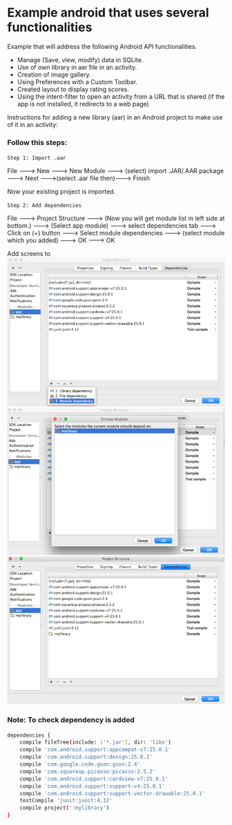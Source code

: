 # Example android that uses several functionalities
Example that will address the following Android API functionalities.

  - Manage (Save, view, modify) data in SQLite.
  - Use of own library in aar file in an activity.
  - Creation of image gallery.
  - Using Preferences with a Custom Toolbar.
  - Created layout to display rating scores.
  - Using the intent-filter to open an activity from a URL that is shared (if the app is not installed, it redirects to a web page)

Instructions for adding a new library (aar) in an Android project to make use of it in an activity:

### Follow this steps:

`Step 1: Import .aar`

File ---> New ---> New Module ---> (select) import .JAR/.AAR package ---> Next --->(select .aar file then)---> Finish

Now your existing project is imported.

`Step 2: Add dependencies`

File ---> Project Structure ---> (Now you will get module list in left side at bottom.) ---> (Select app module) ---> select dependencies tab ---> Click on (+) button ---> Select module dependencies ---> (select module which you added) ---> OK ---> OK

Add screens to 
[![Step2_a](https://github.com/mugan86/android-sqlite/blob/master/screens/1.png?raw=true)](https://github.com/mugan86/android-sqlite)
[![Step2_a](https://github.com/mugan86/android-sqlite/blob/master/screens/2.png?raw=true)](https://github.com/mugan86/android-sqlite)
[![Step2_a](https://github.com/mugan86/android-sqlite/blob/master/screens/3.png?raw=true)](https://github.com/mugan86/android-sqlite)

### Note: To check dependency is added

```sh
dependencies {
    compile fileTree(include: ['*.jar'], dir: 'libs')
    compile 'com.android.support:appcompat-v7:25.0.1'
    compile 'com.android.support:design:25.0.1'
    compile 'com.google.code.gson:gson:2.4'
    compile 'com.squareup.picasso:picasso:2.5.2'
    compile 'com.android.support:cardview-v7:25.0.1'
    compile 'com.android.support:support-v4:25.0.1'
    compile 'com.android.support:support-vector-drawable:25.0.1'
    testCompile 'junit:junit:4.12'
    compile project(':mylibrary')
}
